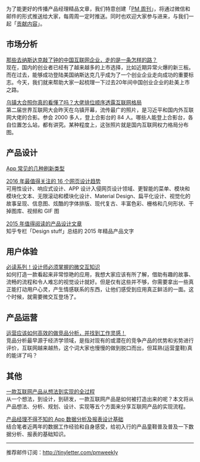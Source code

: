 为了能更好的传播产品经理精品文章，我们特意创建「[PM 周刊](http://pmweekly.com/)」，将通过微信和邮件的形式推送给大家，每周周一定时推送。同时也欢迎大家参与进来，与我们一起「[贡献内容](https://github.com/vincent4j/pmweekly.com/issues/new)」。    

## 市场分析 

[那些去纳斯达克敲了钟的中国互联网企业，走的是一条怎样的路？](http://mp.weixin.qq.com/s?__biz=MjAzNzMzNTkyMQ==&mid=403070260&idx=1&sn=934707296b32e377efa4486616ba0538&scene=23&srcid=1221W2bwN3marCQKcGD2qODC#rd)   
现在，国内的创业者已经有了越来越多的上市选择，比如近期异常火爆的新三板。而在过去，能够成功登陆美国纳斯达克几乎成为了一个创业企业走向成功的重要标志。今天，我们就来帮助大家一起梳理一下过去20年间中国创业企业的赴美上市之路。    

[乌镇大合照你真的看懂了吗？大佬排位顺序透露互联网格局](http://mp.weixin.qq.com/s?__biz=MzAwODA2MjAyNA==&mid=401534418&idx=1&sn=f545c9124ed0204c99037b253744eeff&scene=23&srcid=1221ZplCgN2CMYMQWyIwecyl#rd)   
第二届世界互联网大会昨天在乌镇开幕，流传最广的照片，是习近平和国内外互联网大佬的合影。参会 2000 多人，登上合影台的 84 人。哪些人能登上合影台，各自位置怎么站，都有讲究。某种程度上，这张照片就是国内互联网权力格局分布图。     
  
## 产品设计 

[App 常见的几种刷新类型](http://mp.weixin.qq.com/s?__biz=MjM5NjA3ODI3Ng==&mid=400797834&idx=3&sn=9667752735e281e0334de39b73e55aee&scene=23&srcid=1221Mg6CT1HTyHI0XyHQ2AEi#rd)    

[2016 年最值得关注的 16 个网页设计趋势](http://mp.weixin.qq.com/s?__biz=MjM5OTEzMzQwMA==&mid=401674650&idx=1&sn=6345860342aadbcbd0a6734fbcbc2ffc&scene=23&srcid=1221HIvrB2voJpBNjrOFO5ol#rd)   
可用性设计、响应式设计、APP 设计入侵网页设计领域、更智能的菜单、模块和模块化文本、无限滚动和模块化设计、Material Design、扁平化设计、视觉化的故事呈现、信息图、炫酷的字体排版、现代复古、丰富色彩、栅格和几何形状、干掉图库、视频和 GIF 图      

[2015 年值得阅读的产品设计文章](http://zhuanlan.zhihu.com/design-stuff/20402884)   
知乎专栏「Design stuff」总结的 2015 年精品产品文字    

## 用户体验

[必读系列！设计师必须掌握的微交互知识](http://mp.weixin.qq.com/s?__biz=MzA4MzQ1ODIzMQ==&mid=401235512&idx=1&sn=de902c3579718995ed89192f1d88deae&scene=23&srcid=1221a2nc3pO0wKJarEXKdaKQ#rd)   
如何打造一款看起来非常惊艳的应用，我想大家应该有所了解，借助有趣的故事、流畅的流程和令人难忘的视觉设计就好。但是仅有这些并不够，你需要拿出一些真正能打动用户心灵，产生情感联系的东西，让他们感受到应用真正鲜活的一面。这个时候，就需要微交互登场了。       

## 产品运营   

[运营应该如何高效的做竞品分析，并找到工作灵感！](http://mp.weixin.qq.com/s?__biz=MjM5NTQ5MjIyMA==&mid=402521000&idx=1&sn=566698355b5a3a70c2c8ab46dea5c3f6&scene=23&srcid=1221YxmmqrRjge78X59bpt6I#rd)   
竞品分析最早源于经济学领域，是指对现有的或潜在的竞争产品的优势和劣势进行评价，互联网越来越热，这个词大家也慢慢的做到脱口而出，但耳熟(运营童鞋)真的能详了吗？   

## 其他   

[一款互联网产品从想法到实现的全过程](http://mp.weixin.qq.com/s?__biz=MzAxNzY1NjQ1OA==&mid=400694578&idx=4&sn=c4641c3aa7feb0e773e033612e536926&scene=23&srcid=1221j6dy5lxqoNaKD6ZFe6kA#rd)   
从一个想法，到设计，到研发，一款互联网产品是如何被打造出来的呢？本文将从产品想法、分析、规划、设计、实现等五个方面来分享互联网产品的实现流程。  

[产品经理不得不知的 App 数据分析及报表设计基础](http://mp.weixin.qq.com/s?__biz=MjM5NDEwMjg2MA==&mid=401655374&idx=1&sn=c5bc4bded4bd736c4a199afc2bd4541d&scene=23&srcid=1221l2E5Gqr3ZMcs1EnhLA2a#rd)   
结合笔者近两年的数据工作经验和自身感受，给初入行的产品童鞋普及普及一下数据分析、报表的基础知识。     

---
推荐邮件订阅：<http://tinyletter.com/pmweekly>  
      
  
 
